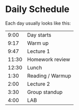 # Daily Schedule

Each day usually looks like this:

<table>
  <tr>
    <td>9:00</td>
    <td>Day starts</td>
  </tr>
  <tr>
    <td>9:17</td>
    <td>Warm up</td>
  </tr>
  <tr>
    <td>9:47</td>
    <td>Lecture 1</td>
  </tr>
  <tr>
    <td>11:30</td>
    <td>Homework review</td>
  </tr>
  <tr>
    <td>12:30</td>
    <td>Lunch</td>
  </tr>
  <tr>
    <td>1:30</td>
    <td>Reading / Warmup</td>
  </tr>
  <tr>
    <td>2:00</td>
    <td>Lecture 2</td>
  </tr>
  <tr>
    <td>3:30</td>
    <td>Group standup</td>
  </tr>
  <tr>
    <td>4:00</td>
    <td>LAB</td>
  </tr>
</table>
